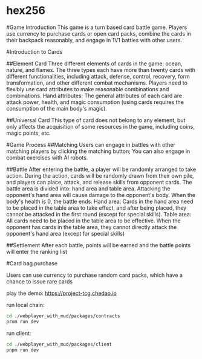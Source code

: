 # hex256
#Game Introduction
This game is a turn based card battle game. Players use currency to purchase cards or open card packs, combine the cards in their backpack reasonably, and engage in 1V1 battles with other users.

#Introduction to Cards

##Element Card
Three different elements of cards in the game: ocean, nature, and flames.
The three types each have more than twenty cards with different functionalities, including attack, defense, control, recovery, form transformation, and other different combat mechanisms. Players need to flexibly use card attributes to make reasonable combinations and combinations.
Hand attributes: The general attributes of each card are attack power, health, and magic consumption (using cards requires the consumption of the main body's magic).

##Universal Card
This type of card does not belong to any element, but only affects the acquisition of some resources in the game, including coins, magic points, etc.

#Game Process
##Matching
Users can engage in battles with other matching players by clicking the matching button; You can also engage in combat exercises with AI robots.

##Battle
After entering the battle, a player will be randomly arranged to take action. During the action, cards will be randomly drawn from their own pile, and players can place, attack, and release skills from opponent cards.
The battle area is divided into: hand area and table area. Attacking the opponent's hand area will cause damage to the opponent's body. When the body's health is 0, the battle ends.
Hand area: Cards in the hand area need to be placed in the table area to take effect, and after being placed, they cannot be attacked in the first round (except for special skills).
Table area: All cards need to be placed in the table area to be effective. When the opponent has cards in the table area, they cannot directly attack the opponent's hand area (except for special skills)

##Settlement
After each battle, points will be earned and the battle points will enter the ranking list

#Card bag purchase

Users can use currency to purchase random card packs, which have a chance to issue rare cards

play the demo: https://project-tcg.chedao.io

run local chain:
```bash
cd ./webplayer_with_mud/packages/contracts
prum run dev
```

run client:
```bash
cd ./webplayer_with_mud/packages/client
pnpm run dev
```
